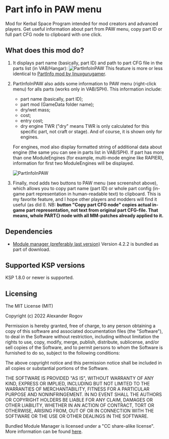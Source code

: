 # Part info in PAW menu

Mod for Kerbal Space Program intended for mod creators and advanced players.
Get useful information about part from PAW menu, copy part ID or full part CFG node to clipboard with one click.

## What does this mod do?

1. It displays part name (basically, part ID) and path to part CFG file in the parts list (in VAB/Hangar):
![PartInfoInPAW](https://i.imgur.com/x889rHz.png)
This feature is more or less identical to [PartInfo mod by linuxgurugamer](https://forum.kerbalspaceprogram.com/index.php?/topic/182040-*).

2. PartInfoInPAW also adds some information to PAW menu (right-click menu) for alls parts (works only in VAB/SPH).
    This information include:
    * part name (basically, part ID);
    * part mod (GameData folder name);
    * dry/wet mass;
    * cost;
    * entry cost;
    * dry engine TWR ("dry" means TWR is only calculated for this specific part, not craft or stage). And of course, it is shown only for engines.
    
    For engines, mod also display formatted string of additional data about engine (the same you can see in parts list in VAB/SPH). If part has more than one ModuleEngines (for example, multi-mode engine like RAPIER), information for first two ModuleEngines will be displayed.

    ![PartInfoInPAW](https://i.imgur.com/5Mj9Wdk.png)

3. Finally, mod adds two buttons to PAW menu (see screenshot above), which allows you to copy part name (part ID) or whole part config (in-game part representation in human-readable text) to clipboard.
This is my favorite feature, and I hope other players and modders will find it useful (as did I).
NB: **button "Copy part CFG node" copies actual in-game part representation, not text from original part CFG-file. That means, whole PART{} node with all MM-patches already applied to it.**

## Dependencies

* [Module manager (preferably last version)](https://forum.kerbalspaceprogram.com/index.php?/topic/50533-*)
Version 4.2.2 is bundled as part of download.

## Supported KSP versions

KSP 1.8.0 or newer is supported.

## Licensing

The MIT License (MIT)

Copyright (c) 2022 Alexander Rogov

Permission is hereby granted, free of charge, to any person obtaining a copy of this software and associated documentation files (the "Software"), to deal in the Software without restriction, including without limitation the rights to use, copy, modify, merge, publish, distribute, sublicense, and/or sell copies of the Software, and to permit persons to whom the Software is furnished to do so, subject to the following conditions:

The above copyright notice and this permission notice shall be included in all copies or substantial portions of the Software.

THE SOFTWARE IS PROVIDED "AS IS", WITHOUT WARRANTY OF ANY KIND, EXPRESS OR IMPLIED, INCLUDING BUT NOT LIMITED TO THE WARRANTIES OF MERCHANTABILITY, FITNESS FOR A PARTICULAR PURPOSE AND NONINFRINGEMENT. IN NO EVENT SHALL THE AUTHORS OR COPYRIGHT HOLDERS BE LIABLE FOR ANY CLAIM, DAMAGES OR OTHER LIABILITY, WHETHER IN AN ACTION OF CONTRACT, TORT OR OTHERWISE, ARISING FROM, OUT OF OR IN CONNECTION WITH THE SOFTWARE OR THE USE OR OTHER DEALINGS IN THE SOFTWARE. 


Bundled Module Manager is licensed under a "CC share-alike license". More information can be found [here](https://forum.kerbalspaceprogram.com/index.php?/topic/50533-*).
